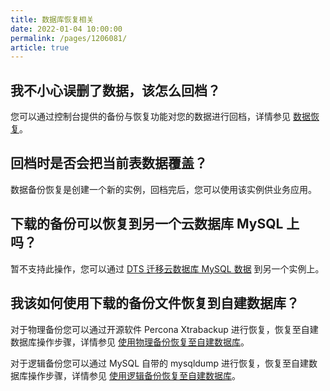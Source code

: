 ```yaml
---
title: 数据库恢复相关
date: 2022-01-04 10:00:00
permalink: /pages/1206081/
article: true
---
```



## 我不小心误删了数据，该怎么回档？

您可以通过控制台提供的备份与恢复功能对您的数据进行回档，详情参见 [数据恢复](./../04.操作指南/07.备份恢复/01.数据恢复.md)。

## 回档时是否会把当前表数据覆盖？

数据备份恢复是创建一个新的实例，回档完后，您可以使用该实例供业务应用。

## 下载的备份可以恢复到另一个云数据库 MySQL 上吗？

暂不支持此操作，您可以通过 [DTS 迁移云数据库 MySQL 数据](./../05.最佳实践/02.使用DTS迁移数据库.md) 到另一个实例上。

## 我该如何使用下载的备份文件恢复到自建数据库？

对于物理备份您可以通过开源软件 Percona Xtrabackup 进行恢复，恢复至自建数据库操作步骤，详情参见 [使用物理备份恢复至自建数据库](./../05.最佳实践/05.使用物理备份恢复至自建数据库.md)。

对于逻辑备份您可以通过 MySQL 自带的 mysqldump 进行恢复，恢复至自建数据库操作步骤，详情参见 [使用逻辑备份恢复至自建数据库](./../05.最佳实践/06.使用逻辑备份恢复至自建数据库.md)。
